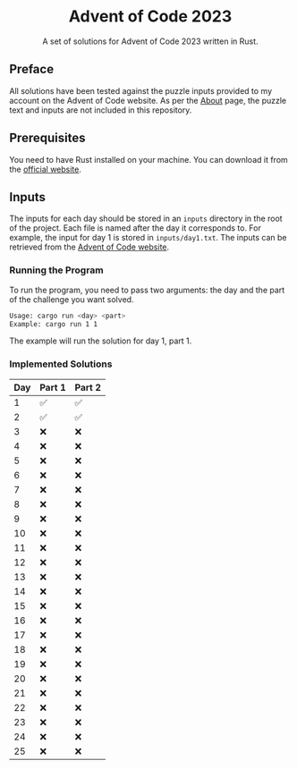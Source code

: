 <div align="center">
  <h1>Advent of Code 2023</h1>
  <p>A set of solutions for Advent of Code 2023 written in Rust.</p>
</div>

## Preface

All solutions have been tested against the puzzle inputs provided to my account on the Advent of Code website. As per the [About](https://adventofcode.com/2023/about) page, the puzzle text and inputs are not included in this repository.

## Prerequisites

You need to have Rust installed on your machine. You can download it from the [official website](https://www.rust-lang.org/tools/install).

## Inputs

The inputs for each day should be stored in an `inputs` directory in the root of the project. Each file is named after the day it corresponds to. For example, the input for day 1 is stored in `inputs/day1.txt`. The inputs can be retrieved from the [Advent of Code website](https://adventofcode.com/2023).

### Running the Program

To run the program, you need to pass two arguments: the day and the part of the challenge you want solved.

```bash
Usage: cargo run <day> <part>
Example: cargo run 1 1
```
The example will run the solution for day 1, part 1.

### Implemented Solutions

| Day | Part 1 | Part 2 |
| --- | ------ | ------ |
| 1   | ✅ | ✅ |
| 2   | ✅ | ✅ |
| 3   | ❌ | ❌ |
| 4   | ❌ | ❌ |
| 5   | ❌ | ❌ |
| 6   | ❌ | ❌ |
| 7   | ❌ | ❌ |
| 8   | ❌ | ❌ |
| 9   | ❌ | ❌ |
| 10  | ❌ | ❌ |
| 11  | ❌ | ❌ |
| 12  | ❌ | ❌ |
| 13  | ❌ | ❌ |
| 14  | ❌ | ❌ |
| 15  | ❌ | ❌ |
| 16  | ❌ | ❌ |
| 17  | ❌ | ❌ |
| 18  | ❌ | ❌ |
| 19  | ❌ | ❌ |
| 20  | ❌ | ❌ |
| 21  | ❌ | ❌ |
| 22  | ❌ | ❌ |
| 23  | ❌ | ❌ |
| 24  | ❌ | ❌ |
| 25  | ❌ | ❌ |
